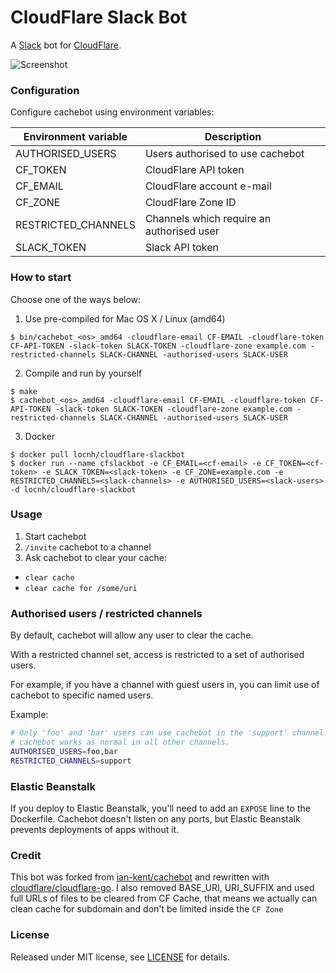 CloudFlare Slack Bot
========

A [Slack](https://slack.com/) bot for [CloudFlare](https://www.cloudflare.com/).

![Screenshot](https://raw.githubusercontent.com/locnh/cloudflare-slackbot/master/screenshot.png)

### Configuration

Configure cachebot using environment variables:

| Environment variable | Description
| -------------------- | -----------
| AUTHORISED_USERS     | Users authorised to use cachebot
| CF_TOKEN             | CloudFlare API token
| CF_EMAIL             | CloudFlare account e-mail
| CF_ZONE              | CloudFlare Zone ID
| RESTRICTED_CHANNELS  | Channels which require an authorised user
| SLACK_TOKEN          | Slack API token

### How to start

Choose one of the ways below:

1. Use pre-compiled for Mac OS X / Linux (amd64)

  ```
  $ bin/cachebot_<os>_amd64 -cloudflare-email CF-EMAIL -cloudflare-token CF-API-TOKEN -slack-token SLACK-TOKEN -cloudflare-zone example.com -restricted-channels SLACK-CHANNEL -authorised-users SLACK-USER
  ```

2. Compile and run by yourself

  ```
  $ make
  $ cachebot_<os>_amd64 -cloudflare-email CF-EMAIL -cloudflare-token CF-API-TOKEN -slack-token SLACK-TOKEN -cloudflare-zone example.com -restricted-channels SLACK-CHANNEL -authorised-users SLACK-USER
  ```

3. Docker

  ```
  $ docker pull locnh/cloudflare-slackbot
  $ docker run --name cfslackbot -e CF_EMAIL=<cf-email> -e CF_TOKEN=<cf-token> -e SLACK_TOKEN=<slack-token> -e CF_ZONE=example.com -e RESTRICTED_CHANNELS=<slack-channels> -e AUTHORISED_USERS=<slack-users> -d locnh/cloudflare-slackbot
  ```

### Usage

1. Start cachebot
2. `/invite` cachebot to a channel
3. Ask cachebot to clear your cache:
  - `clear cache`
  - `clear cache for /some/uri`

### Authorised users / restricted channels

By default, cachebot will allow any user to clear the cache.

With a restricted channel set, access is restricted to a set of authorised users.

For example, if you have a channel with guest users in, you can limit use of
cachebot to specific named users.

Example:

```bash
# Only 'foo' and 'bar' users can use cachebot in the 'support' channel.
# cachebot works as normal in all other channels.
AUTHORISED_USERS=foo,bar
RESTRICTED_CHANNELS=support
```

### Elastic Beanstalk

If you deploy to Elastic Beanstalk, you'll need to add an `EXPOSE` line to
the Dockerfile. Cachebot doesn't listen on any ports, but Elastic Beanstalk
prevents deployments of apps without it.

### Credit

This bot was forked from [ian-kent/cachebot](https://github.com/ian-kent/cachebot) and rewritten with [cloudflare/cloudflare-go](https://github.com/cloudflare/cloudflare-go).
I also removed BASE_URI, URI_SUFFIX and used full URLs of files to be cleared from CF Cache, that means we actually can clean cache for subdomain and don't be limited inside the `CF Zone`

### License

Released under MIT license, see [LICENSE](LICENSE.md) for details.
